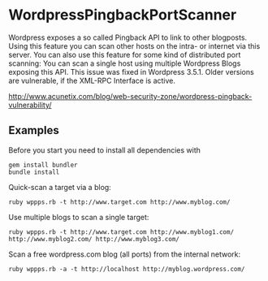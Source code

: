 WordpressPingbackPortScanner
============================

Wordpress exposes a so called Pingback API to link to other blogposts.
Using this feature you can scan other hosts on the intra- or internet via this server.
You can also use this feature for some kind of distributed port scanning:
You can scan a single host using multiple Wordpress Blogs exposing this API.
This issue was fixed in Wordpress 3.5.1. Older versions are vulnerable,
if the XML-RPC Interface is active.

http://www.acunetix.com/blog/web-security-zone/wordpress-pingback-vulnerability/

Examples
--------
Before you start you need to install all dependencies with
```
gem install bundler
bundle install
```

Quick-scan a target via a blog:
```
ruby wppps.rb -t http://www.target.com http://www.myblog.com/
```

Use multiple blogs to scan a single target:
```
ruby wppps.rb -t http://www.target.com http://www.myblog1.com/ http://www.myblog2.com/ http://www.myblog3.com/
```

Scan a free wordpress.com blog (all ports) from the internal network:
```
ruby wppps.rb -a -t http://localhost http://myblog.wordpress.com/
```
